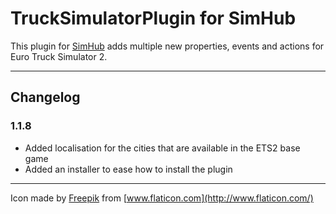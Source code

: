 # TruckSimulatorPlugin for SimHub

This plugin for [SimHub](https://www.simhubdash.com/) adds multiple new properties, events and actions for Euro Truck Simulator 2.

---

## Changelog

### 1.1.8

- Added localisation for the cities that are available in the ETS2 base game
- Added an installer to ease how to install the plugin

---

Icon made by [Freepik](https://www.flaticon.com/authors/freepik) from [www.flaticon.com](http://www.flaticon.com/)
